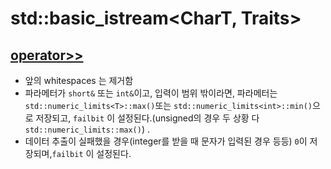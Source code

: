 # std::basic_istream<CharT, Traits>

## [operator>>](https://en.cppreference.com/w/cpp/io/basic_istream/operator_gtgt)

* 앞의 whitespaces 는 제거함
* 파라메터가 `short&` 또는 `int&`이고, 입력이 범위 밖이라면, 파라메터는 `std::numeric_limits<T>::max()`또는 `std::numeric_limits<int>::min()`으로 저장되고,  `failbit` 이 설정된다.(unsigned의 경우 두 상황 다 `std::numeric_limits::max()`) .
* 데이터 추출이 실패했을 경우(integer를 받을 때 문자가 입력된 경우 등등) `0`이 저장되며,`failbit` 이 설정된다.